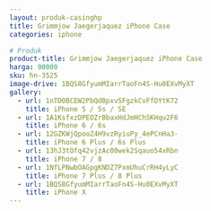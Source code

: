 ```yaml
---
layout: produk-casinghp
title: Grimmjow Jaegerjaquez iPhone Case
categories: iphone

# Produk
product-title: Grimmjow Jaegerjaquez iPhone Case
harga: 90000
sku: hn-3525
image-drive: 1BQS8GfyumMIarrTaoFn4S-Hu0EXvMyXT
gallery:
  - url: 1nTD0BCEW2PbQdBpxvSFgzkCvFfDYtK72
    title: iPhone 5 / 5s / SE
  - url: 1A1KsfxzDPEOZrBbaxHdJmHChSKHqu2F6
    title: iPhone 6 / 6s
  - url: 12GZKWjQpooZ4H9vzRyiuPy_4ePCnHa3-
    title: iPhone 6 Plus / 6s Plus
  - url: 13hJ3tOfq42vjzAc00wek2Sqauo54xRbn
    title: iPhone 7 / 8
  - url: 1NfLPNwbOAGpgKNDZ7PxmUhuCrRH4yLyC
    title: iPhone 7 Plus / 8 Plus
  - url: 1BQS8GfyumMIarrTaoFn4S-Hu0EXvMyXT
    title: iPhone X
---
```

